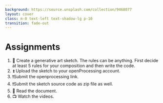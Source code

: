 ```yaml
---
background: https://source.unsplash.com/collection/9468077
layout: cover
class: m-0 text-left text-shadow-lg p-10
transition: fade-out
---
```


# Assignments

1. 👀 Create a generative art sketch. The rules can be anything. First decide at least 5 rules for your composition and then write the code.
2. ⏫ Upload the sketch to your openProcessing account.
3. ❗Submit the openprocessing link.
4. ❗Submit the sketch source code as zip file as well.
5. 📖 Read the document.
6. 📺 Watch the videos. 


